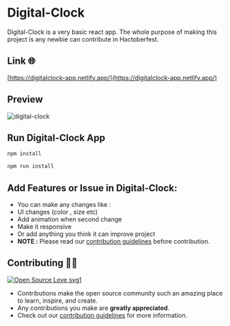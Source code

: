 # Digital-Clock

Digital-Clock is a very basic react app. The whole purpose of making this project is any newbie can contribute in Hactoberfest.

## Link 🌐

[https://digitalclock-app.netlify.app/](https://digitalclock-app.netlify.app/)

## Preview
![digital-clock](https://user-images.githubusercontent.com/83756518/195778028-77762f93-36ea-49dd-8ce3-e94453eefbde.png)



## Run Digital-Clock App

```bash
npm install
```

```bash
npm run install
```

## Add Features or Issue in Digital-Clock:

- You can make any changes like :
- UI changes (color , size etc)
- Add animation when second change
- Make it responsive
- Or add anything you think it can improve project
- **NOTE :** Please read our [contribution guidelines](/CONTRIBUTING.md) before contribution.

## Contributing 👨‍💻

[![Open Source Love svg1](https://badges.frapsoft.com/os/v1/open-source.svg?v=103)](https://github.com/ellerbrock/open-source-badges/)

- Contributions make the open source community such an amazing place to learn, inspire, and create.
- Any contributions you make are **greatly appreciated**.
- Check out our [contribution guidelines](/CONTRIBUTING.md) for more information.
